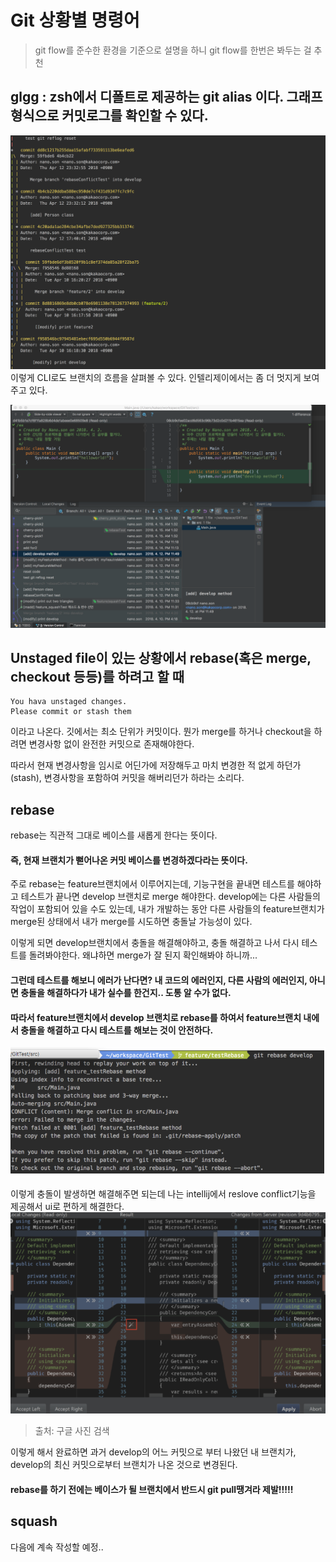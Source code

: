 Git 상황별 명령어
========================
> git flow를 준수한 환경을 기준으로 설명을 하니 git flow를 한번은 봐두는 걸 추천

## glgg : zsh에서 디폴트로 제공하는 git alias 이다. 그래프 형식으로 커밋로그를 확인할 수 있다.

![glgg](./picture/glgg.png)
이렇게 CLI로도 브랜치의 흐름을 살펴볼 수 있다.
인텔리제이에서는 좀 더 멋지게 보여주고 있다.

![intellij](./picture/intellij.png)

## Unstaged file이 있는 상황에서 rebase(혹은 merge, checkout 등등)를 하려고 할 때
```
You hava unstaged changes.
Please commit or stash them 
```
이라고 나온다. 깃에서는 최소 단위가 커밋이다.
뭔가 merge를 하거나 checkout을 하려면 변경사항 없이 완전한 커밋으로 존재해야한다.

따라서 현재 변경사항을 임시로 어딘가에 저장해두고 마치 변경한 적 없게 하던가(stash),
변경사항을 포함하여 커밋을 해버리던가 하라는 소리다.

## rebase
rebase는 직관적 그대로 베이스를 새롭게 한다는 뜻이다.
#### 즉, 현재 브랜치가 뻗어나온 커밋 베이스를 변경하겠다라는 뜻이다.

주로 rebase는 feature브랜치에서 이루어지는데, 기능구현을 끝내면 테스트를 해야하고 테스트가 끝나면 develop 브랜치로 merge 해야한다.
develop에는 다른 사람들의 작업이 포함되어 있을 수도 있는데, 내가 개발하는 동안 다른 사람들의 feature브랜치가 merge된 상태에서 내가 merge를 시도하면 충돌날 가능성이 있다.

이렇게 되면 develop브랜치에서 충돌을 해결해야하고, 충돌 해결하고 나서 다시 테스트를 돌려봐야한다. 왜냐하면 merge가 잘 된지 확인해봐야 하니까...
#### 그런데 테스트를 해보니 에러가 난다면? 내 코드의 에러인지, 다른 사람의 에러인지, 아니면 충돌을 해결하다가 내가 실수를 한건지.. 도통 알 수가 없다.

#### 따라서 feature브랜치에서 develop 브랜치로 rebase를 하여서 feature브랜치 내에서 충돌을 해결하고 다시 테스트를 해보는 것이 안전하다.
![rebase1](./picture/rebase1.png)

이렇게 충돌이 발생하면 해결해주면 되는데
나는 intellij에서 reslove conflict기능을 제공해서 ui로 편하게 해결한다.
![conflictResolve](./picture/conflictResolve.png)
> 출처: 구글 사진 검색

이렇게 해서 완료하면  과거 develop의 어느 커밋으로 부터 나왔던 내 브랜치가, 
develop의 최신 커밋으로부터 브랜치가 나온 것으로 변경된다.

#### rebase를 하기 전에는 베이스가 될 브랜치에서 반드시 git pull땡겨라 제발!!!!!

## squash
다음에 계속 작성할 예정..








